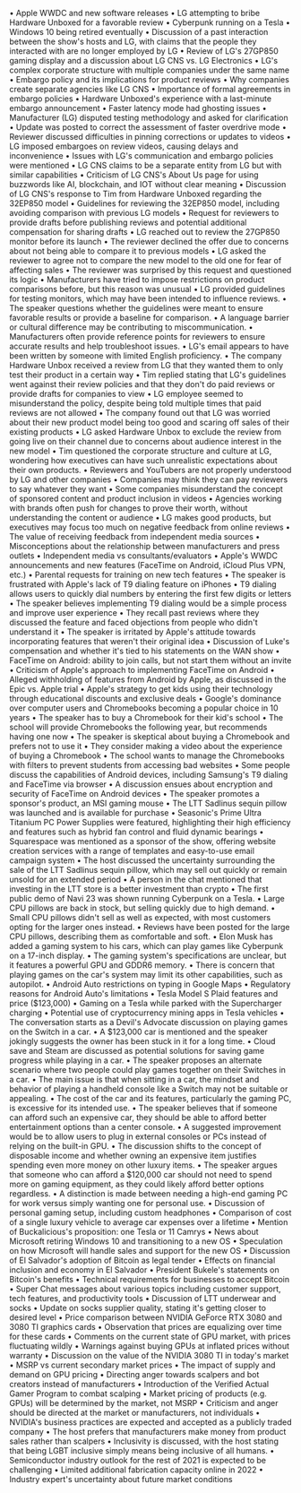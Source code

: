 • Apple WWDC and new software releases
• LG attempting to bribe Hardware Unboxed for a favorable review
• Cyberpunk running on a Tesla
• Windows 10 being retired eventually
• Discussion of a past interaction between the show's hosts and LG, with claims that the people they interacted with are no longer employed by LG
• Review of LG's 27GP850 gaming display and a discussion about LG CNS vs. LG Electronics
• LG's complex corporate structure with multiple companies under the same name
• Embargo policy and its implications for product reviews
• Why companies create separate agencies like LG CNS
• Importance of formal agreements in embargo policies
• Hardware Unboxed's experience with a last-minute embargo announcement
• Faster latency mode had ghosting issues
• Manufacturer (LG) disputed testing methodology and asked for clarification
• Update was posted to correct the assessment of faster overdrive mode
• Reviewer discussed difficulties in pinning corrections or updates to videos
• LG imposed embargoes on review videos, causing delays and inconvenience
• Issues with LG's communication and embargo policies were mentioned
• LG CNS claims to be a separate entity from LG but with similar capabilities
• Criticism of LG CNS's About Us page for using buzzwords like AI, blockchain, and IOT without clear meaning
• Discussion of LG CNS's response to Tim from Hardware Unboxed regarding the 32EP850 model
• Guidelines for reviewing the 32EP850 model, including avoiding comparison with previous LG models
• Request for reviewers to provide drafts before publishing reviews and potential additional compensation for sharing drafts
• LG reached out to review the 27GP850 monitor before its launch
• The reviewer declined the offer due to concerns about not being able to compare it to previous models
• LG asked the reviewer to agree not to compare the new model to the old one for fear of affecting sales
• The reviewer was surprised by this request and questioned its logic
• Manufacturers have tried to impose restrictions on product comparisons before, but this reason was unusual
• LG provided guidelines for testing monitors, which may have been intended to influence reviews.
• The speaker questions whether the guidelines were meant to ensure favorable results or provide a baseline for comparison.
• A language barrier or cultural difference may be contributing to miscommunication.
• Manufacturers often provide reference points for reviewers to ensure accurate results and help troubleshoot issues.
• LG's email appears to have been written by someone with limited English proficiency.
• The company Hardware Unbox received a review from LG that they wanted them to only test their product in a certain way
• Tim replied stating that LG's guidelines went against their review policies and that they don't do paid reviews or provide drafts for companies to view
• LG employee seemed to misunderstand the policy, despite being told multiple times that paid reviews are not allowed
• The company found out that LG was worried about their new product model being too good and scaring off sales of their existing products
• LG asked Hardware Unbox to exclude the review from going live on their channel due to concerns about audience interest in the new model
• Tim questioned the corporate structure and culture at LG, wondering how executives can have such unrealistic expectations about their own products.
• Reviewers and YouTubers are not properly understood by LG and other companies
• Companies may think they can pay reviewers to say whatever they want
• Some companies misunderstand the concept of sponsored content and product inclusion in videos
• Agencies working with brands often push for changes to prove their worth, without understanding the content or audience
• LG makes good products, but executives may focus too much on negative feedback from online reviews
• The value of receiving feedback from independent media sources
• Misconceptions about the relationship between manufacturers and press outlets
• Independent media vs consultants/evaluators
• Apple's WWDC announcements and new features (FaceTime on Android, iCloud Plus VPN, etc.)
• Parental requests for training on new tech features
• The speaker is frustrated with Apple's lack of T9 dialing feature on iPhones
• T9 dialing allows users to quickly dial numbers by entering the first few digits or letters
• The speaker believes implementing T9 dialing would be a simple process and improve user experience
• They recall past reviews where they discussed the feature and faced objections from people who didn't understand it
• The speaker is irritated by Apple's attitude towards incorporating features that weren't their original idea
• Discussion of Luke's compensation and whether it's tied to his statements on the WAN show
• FaceTime on Android: ability to join calls, but not start them without an invite
• Criticism of Apple's approach to implementing FaceTime on Android
• Alleged withholding of features from Android by Apple, as discussed in the Epic vs. Apple trial
• Apple's strategy to get kids using their technology through educational discounts and exclusive deals
• Google's dominance over computer users and Chromebooks becoming a popular choice in 10 years
• The speaker has to buy a Chromebook for their kid's school
• The school will provide Chromebooks the following year, but recommends having one now
• The speaker is skeptical about buying a Chromebook and prefers not to use it
• They consider making a video about the experience of buying a Chromebook
• The school wants to manage the Chromebooks with filters to prevent students from accessing bad websites
• Some people discuss the capabilities of Android devices, including Samsung's T9 dialing and FaceTime via browser
• A discussion ensues about encryption and security of FaceTime on Android devices
• The speaker promotes a sponsor's product, an MSI gaming mouse
• The LTT Sadlinus sequin pillow was launched and is available for purchase
• Seasonic's Prime Ultra Titanium PC Power Supplies were featured, highlighting their high efficiency and features such as hybrid fan control and fluid dynamic bearings
• Squarespace was mentioned as a sponsor of the show, offering website creation services with a range of templates and easy-to-use email campaign system
• The host discussed the uncertainty surrounding the sale of the LTT Sadlinus sequin pillow, which may sell out quickly or remain unsold for an extended period
• A person in the chat mentioned that investing in the LTT store is a better investment than crypto
• The first public demo of Navi 23 was shown running Cyberpunk on a Tesla.
• Large CPU pillows are back in stock, but selling quickly due to high demand.
• Small CPU pillows didn't sell as well as expected, with most customers opting for the larger ones instead.
• Reviews have been posted for the large CPU pillows, describing them as comfortable and soft.
• Elon Musk has added a gaming system to his cars, which can play games like Cyberpunk on a 17-inch display.
• The gaming system's specifications are unclear, but it features a powerful GPU and GDDR6 memory.
• There is concern that playing games on the car's system may limit its other capabilities, such as autopilot.
• Android Auto restrictions on typing in Google Maps
• Regulatory reasons for Android Auto's limitations
• Tesla Model S Plaid features and price ($123,000)
• Gaming on a Tesla while parked with the Supercharger charging
• Potential use of cryptocurrency mining apps in Tesla vehicles
• The conversation starts as a Devil's Advocate discussion on playing games on the Switch in a car.
• A $123,000 car is mentioned and the speaker jokingly suggests the owner has been stuck in it for a long time.
• Cloud save and Steam are discussed as potential solutions for saving game progress while playing in a car.
• The speaker proposes an alternate scenario where two people could play games together on their Switches in a car.
• The main issue is that when sitting in a car, the mindset and behavior of playing a handheld console like a Switch may not be suitable or appealing.
• The cost of the car and its features, particularly the gaming PC, is excessive for its intended use.
• The speaker believes that if someone can afford such an expensive car, they should be able to afford better entertainment options than a center console.
• A suggested improvement would be to allow users to plug in external consoles or PCs instead of relying on the built-in GPU.
• The discussion shifts to the concept of disposable income and whether owning an expensive item justifies spending even more money on other luxury items.
• The speaker argues that someone who can afford a $120,000 car should not need to spend more on gaming equipment, as they could likely afford better options regardless.
• A distinction is made between needing a high-end gaming PC for work versus simply wanting one for personal use.
• Discussion of personal gaming setup, including custom headphones
• Comparison of cost of a single luxury vehicle to average car expenses over a lifetime
• Mention of Buckalicious's proposition: one Tesla or 11 Camrys
• News about Microsoft retiring Windows 10 and transitioning to a new OS
• Speculation on how Microsoft will handle sales and support for the new OS
• Discussion of El Salvador's adoption of Bitcoin as legal tender
• Effects on financial inclusion and economy in El Salvador
• President Bukele's statements on Bitcoin's benefits
• Technical requirements for businesses to accept Bitcoin
• Super Chat messages about various topics including customer support, tech features, and productivity tools
• Discussion of LTT underwear and socks
• Update on socks supplier quality, stating it's getting closer to desired level
• Price comparison between NVIDIA GeForce RTX 3080 and 3080 TI graphics cards
• Observation that prices are equalizing over time for these cards
• Comments on the current state of GPU market, with prices fluctuating wildly
• Warnings against buying GPUs at inflated prices without warranty
• Discussion on the value of the NVIDIA 3080 TI in today's market
• MSRP vs current secondary market prices
• The impact of supply and demand on GPU pricing
• Directing anger towards scalpers and bot creators instead of manufacturers
• Introduction of the Verified Actual Gamer Program to combat scalping
• Market pricing of products (e.g. GPUs) will be determined by the market, not MSRP
• Criticism and anger should be directed at the market or manufacturers, not individuals
• NVIDIA's business practices are expected and accepted as a publicly traded company
• The host prefers that manufacturers make money from product sales rather than scalpers
• Inclusivity is discussed, with the host stating that being LGBT inclusive simply means being inclusive of all humans.
• Semiconductor industry outlook for the rest of 2021 is expected to be challenging
• Limited additional fabrication capacity online in 2022
• Industry expert's uncertainty about future market conditions